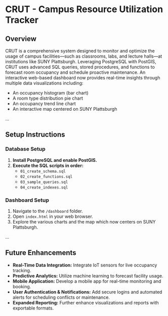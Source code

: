 # CRUT - Campus Resource Utilization Tracker

## Overview

CRUT is a comprehensive system designed to monitor and optimize the usage of campus facilities—such as classrooms, labs, and lecture halls—at institutions like SUNY Plattsburgh. Leveraging PostgreSQL with PostGIS, CRUT uses advanced SQL queries, stored procedures, and functions to forecast room occupancy and schedule proactive maintenance. An interactive web-based dashboard now provides real-time insights through multiple data visualizations including:

- An occupancy histogram (bar chart)
- A room type distribution pie chart
- An occupancy trend line chart
- An interactive map centered on SUNY Plattsburgh

...

## Setup Instructions

### Database Setup

1. **Install PostgreSQL and enable PostGIS.**
2. **Execute the SQL scripts in order:**
   - `01_create_schema.sql`
   - `02_create_functions.sql`
   - `03_sample_queries.sql`
   - `04_create_indexes.sql`

### Dashboard Setup

1. Navigate to the `/dashboard` folder.
2. Open `index.html` in your web browser.
3. Explore the various charts and the map which now centers on SUNY Plattsburgh.

...

## Future Enhancements

- **Real-Time Data Integration:** Integrate IoT sensors for live occupancy tracking.
- **Predictive Analytics:** Utilize machine learning to forecast facility usage.
- **Mobile Application:** Develop a mobile app for real-time monitoring and booking.
- **User Authentication & Notifications:** Add secure logins and automated alerts for scheduling conflicts or maintenance.
- **Expanded Reporting:** Further enhance visualizations and reports with exportable formats.
